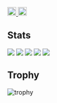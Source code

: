 <p align="left">
  <a href="https://github.com/user20040316">
    <img height="20" src="https://komarev.com/ghpvc/?username=user20040316" />
  </a>
  <a href="https://github.com/user20040316">
    <img height="20" src="https://img.shields.io/github/followers/user20040316?label=follow&logo=github&style=flat" />
  </a>
</p>

## Stats
![](http://github-profile-summary-cards.vercel.app/api/cards/profile-details?username=user20040316&theme=gruvbox)
![](http://github-profile-summary-cards.vercel.app/api/cards/repos-per-language?username=user20040316&theme=gruvbox)
![](http://github-profile-summary-cards.vercel.app/api/cards/most-commit-language?username=user20040316&theme=gruvbox)
![](http://github-profile-summary-cards.vercel.app/api/cards/stats?username=user20040316&theme=gruvbox)
![](http://github-profile-summary-cards.vercel.app/api/cards/productive-time?username=user20040316&theme=gruvbox&utcOffset=9)

## Trophy
![trophy](https://github-profile-trophy.vercel.app/?username=user20040316&theme=gruvbox)


<!--
**user20040316/user20040316** is a ✨ _special_ ✨ repository because its `README.md` (this file) appears on your GitHub profile.

Here are some ideas to get you started:

- 🔭 I’m currently working on ...
- 🌱 I’m currently learning ...
- 👯 I’m looking to collaborate on ...
- 🤔 I’m looking for help with ...
- 💬 Ask me about ...
- 📫 How to reach me: ...
- 😄 Pronouns: ...
- ⚡ Fun fact: ...
-->
